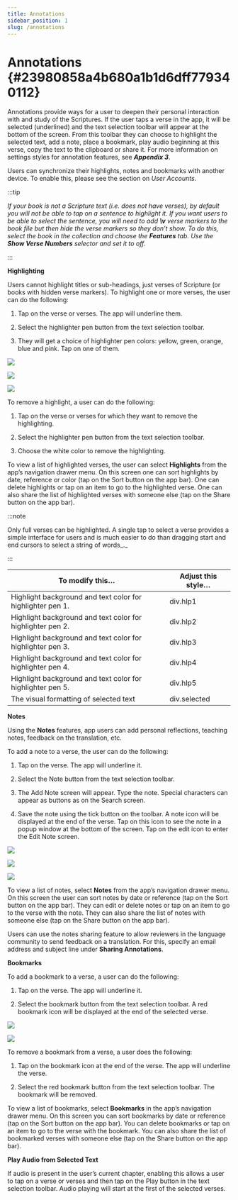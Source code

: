 ```yaml
---
title: Annotations
sidebar_position: 1
slug: /annotations
---
```


# Annotations {#23980858a4b680a1b1d6dff779340112}

Annotations provide ways for a user to deepen their personal interaction with and study of the Scriptures. If the user taps a verse in the app, it will be selected (underlined) and the text selection toolbar will appear at the bottom of the screen. From this toolbar they can choose to highlight the selected text, add a note, place a bookmark, play audio beginning at this verse, copy the text to the clipboard or share it. For more information on settings styles for annotation features, see _**Appendix 3**_.

Users can synchronize their highlights, notes and bookmarks with another device. To enable this, please see the section on _User Accounts_.

:::tip

_If your book is not a Scripture text (i.e. does not have verses), by default you will not be able to tap on a sentence to highlight it. If you want users to be able to select the sentence, you will need to add_ _**\v**_ _verse markers to the book file but then hide the verse markers so they don’t show. To do this, select the book in the collection and choose the_ _**Features**_ _tab. Use the_ _**Show Verse Numbers**_ _selector and set it to off._

:::

**Highlighting**

Users cannot highlight titles or sub-headings, just verses of Scripture (or books with hidden verse markers). To highlight one or more verses, the user can do the following:

1. Tap on the verse or verses. The app will underline them.

2. Select the highlighter pen button from the text selection toolbar.

3. They will get a choice of highlighter pen colors: yellow, green, orange, blue and pink. Tap on one of them.

![](/notion_imgs/annotations.23980858-a4b6-8036-bb1d-efe54f2004a9.png)

![](/notion_imgs/annotations.23980858-a4b6-80c8-8774-dfdbdd9fc9e4.png)

![](/notion_imgs/annotations.23980858-a4b6-80db-8379-ebc509fabebd.png)

To remove a highlight, a user can do the following:

1. Tap on the verse or verses for which they want to remove the highlighting.

2. Select the highlighter pen button from the text selection toolbar.

3. Choose the white color to remove the highlighting.

To view a list of highlighted verses, the user can select **Highlights** from the app’s navigation drawer menu. On this screen one can sort highlights by date, reference or color (tap on the Sort button on the app bar). One can delete highlights or tap on an item to go to the highlighted verse. One can also share the list of highlighted verses with someone else (tap on the Share button on the app bar).

:::note

Only full verses can be highlighted. A single tap to select a verse provides a simple interface for users and is much easier to do than dragging start and end cursors to select a string of words_._

:::

| **To modify this…**                                                        | **Adjust this style…**       |
| -------------------------------------------------------------------------- | ---------------------------- |
| Highlight background and text color for highlighter pen 1. | div.hlp1     |
| Highlight background and text color for highlighter pen 2. | div.hlp2     |
| Highlight background and text color for highlighter pen 3. | div.hlp3     |
| Highlight background and text color for highlighter pen 4. | div.hlp4     |
| Highlight background and text color for highlighter pen 5. | div.hlp5     |
| The visual formatting of selected text                                     | div.selected |

**Notes**

Using the **Notes** features, app users can add personal reflections, teaching notes, feedback on the translation, etc.

To add a note to a verse, the user can do the following:

1. Tap on the verse. The app will underline it.

2. Select the Note button from the text selection toolbar.

3. The Add Note screen will appear. Type the note. Special characters can appear as buttons as on the Search screen.

4. Save the note using the tick button on the toolbar. A note icon will be displayed at the end of the verse. Tap on this icon to see the note in a popup window at the bottom of the screen. Tap on the edit icon to enter the Edit Note screen.

![](/notion_imgs/annotations.23980858-a4b6-80a6-a0f7-e2ceaa952639.png)

![](/notion_imgs/annotations.23980858-a4b6-800c-ae16-d6b698d98efe.png)

![](/notion_imgs/annotations.23980858-a4b6-8035-a7a2-dfa742de9415.png)

To view a list of notes, select **Notes** from the app’s navigation drawer menu. On this screen the user can sort notes by date or reference (tap on the Sort button on the app bar). They can edit or delete notes or tap on an item to go to the verse with the note. They can also share the list of notes with someone else (tap on the Share button on the app bar).

Users can use the notes sharing feature to allow reviewers in the language community to send feedback on a translation. For this, specify an email address and subject line under **Sharing Annotations**.

**Bookmarks**

To add a bookmark to a verse, a user can do the following:

1. Tap on the verse. The app will underline it.

2. Select the bookmark button from the text selection toolbar. A red bookmark icon will be displayed at the end of the selected verse.

![](/notion_imgs/annotations.23980858-a4b6-8067-ae3a-fd2c2979ae1b.png)

![](/notion_imgs/annotations.23980858-a4b6-8065-8d4f-c5552530da6b.png)

To remove a bookmark from a verse, a user does the following:

1. Tap on the bookmark icon at the end of the verse. The app will underline the verse.

2. Select the red bookmark button from the text selection toolbar. The bookmark will be removed.

To view a list of bookmarks, select **Bookmarks** in the app’s navigation drawer menu. On this screen you can sort bookmarks by date or reference (tap on the Sort button on the app bar). You can delete bookmarks or tap on an item to go to the verse with the bookmark. You can also share the list of bookmarked verses with someone else (tap on the Share button on the app bar).

**Play Audio from Selected Text**

If audio is present in the user’s current chapter, enabling this allows a user to tap on a verse or verses and then tap on the Play button in the text selection toolbar. Audio playing will start at the first of the selected verses.

